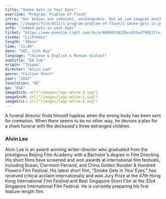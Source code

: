 ```yaml
---
title: "Smoke Gets in Your Eyes"
overline: "Program: Problem of Flesh"
intro: "Our bodies are inherent, unchangeable. But we can imagine another body. A body can sweat. A corpse can be mistaken. Gender can be misplaced. Or more essentially, a body can move. Moving through darkness is like a dream."
image: "/images/film/0511/1-program-problem-of-flesh/2-smoke-gets-in-your-eyes.jpg"
info: "/smoke-gets-in-your-eyes"
ticket: "https://www.eventim-light.com/de/a/6609653825becd31e4790537/e/661999c30809495cf25d22a6"
cinema: "Lichtmess"
length: "19min"
time: "11:00"
date: "SAT, 11th May"
language: "Chinese & English & Minnan dialect"
subtitle: "EN Sub"
origin: "Taiwan"
director: "Alvin Lee"
genre: "Fiction Short"
year: "2022"
resolution: "HD"
qa: "Q&A"
imageSrcS: url("/images/logo-white-3.svg")
imageSrcM: url("/images/logo-white-1.svg")
imageSrcL: url("/images/logo-white-2.svg")
---
```


A funeral director finds himself hapless when the wrong body has been sent for cremation. When there seems to be no other way, he devises a plan for a sham funeral with the deceased's three estranged children.

### Alvin Lee
Alvin Lee is an award-winning writer-director who graduated from the prestigious Beijing Film Academy with a Bachelor's degree in Film Directing. 
His short films have screened and won awards at international film festivals, including Busan, Clermont-Ferrand, and China Golden Rooster & Hundred Flowers Film Festival. His latest short film, "Smoke Gets in Your Eyes," has received critical acclaim internationally and won Jury Prize at the 47th Hong Kong International Film Festival and Best Singapore Short Film at the 33rd Singapore International Film Festival. He is currently preparing his first feature-length film. 
